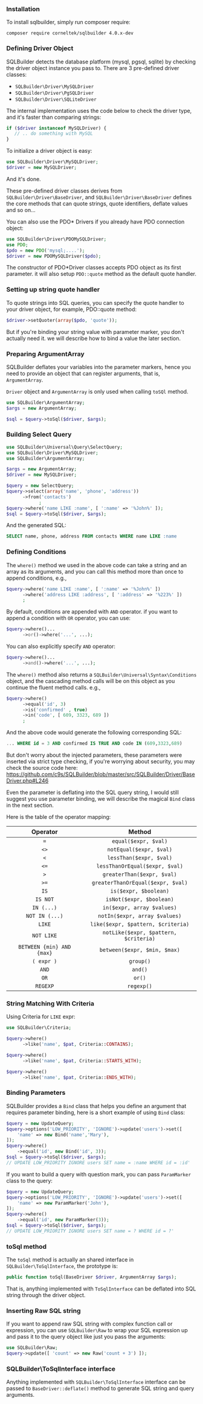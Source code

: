 ### Installation

To install sqlbuilder, simply run composer require:

```
composer require corneltek/sqlbuilder 4.0.x-dev
```

### Defining Driver Object

SQLBuilder detects the database platform (mysql, pgsql,
sqlite) by checking the driver object instance you pass to.
There are 3 pre-defined driver classes:

- `SQLBuilder\Driver\MySQLDriver`
- `SQLBuilder\Driver\PgSQLDriver`
- `SQLBuilder\Driver\SQLiteDriver`

The internal implementation uses the code below to check
the driver type, and it's faster than comparing strings:

```php
if ($driver instanceof MySQLDriver) {
   // .. do something with MySQL
}
```

To initialize a driver object is easy:

```php
use SQLBuilder\Driver\MySQLDriver;
$driver = new MySQLDriver;
```

And it's done.

These pre-defined driver classes derives from
`SQLBuilder\Driver\BaseDriver`, and
`SQLBuilder\Driver\BaseDriver` defines the core methods that
can quote strings, quote identifiers, deflate values and
so on...

You can also use the PDO* Drivers if you already have PDO connection object:

```php
use SQLBuilder\Driver\PDOMySQLDriver;
use PDO;
$pdo = new PDO('mysql;....');
$driver = new PDOMySQLDriver($pdo);
```

The constructor of PDO*Driver classes accepts PDO object as its first parameter. it will also setup `PDO::quote` method as the default quote handler.

### Setting up string quote handler

To quote strings into SQL queries, you can specify the quote handler to your
driver object, for example, PDO::quote method:

```php
$driver->setQuoter(array($pdo, 'quote'));
```

But if you're binding your string value with parameter marker, you don't actually need it. we will describe how to bind a value the later section.

### Preparing ArgumentArray

SQLBuilder deflates your variables into the parameter markers, hence you need
to provide an object that can register arguments, that is, `ArgumentArray`.

`Driver` object and `ArgumentArray` is only used when calling `toSQl` method.

```php
use SQLBuilder\ArgumentArray;
$args = new ArgumentArray;

$sql = $query->toSql($driver, $args);
```


### Building Select Query

```php
use SQLBuilder\Universal\Query\SelectQuery;
use SQLBuilder\Driver\MySQLDriver;
use SQLBuilder\ArgumentArray;

$args = new ArgumentArray;
$driver = new MySQLDriver;

$query = new SelectQuery;
$query->select(array('name', 'phone', 'address'))
      ->from('contacts')
            ;
$query->where('name LIKE :name', [ ':name' => '%John%' ]);
$sql = $query->toSql($driver, $args);
```

And the generated SQL:

```sql
SELECT name, phone, address FROM contacts WHERE name LIKE :name
```

### Defining Conditions

The `where()` method we used in the above code can take a
string and an array as its arguments, and you can call this
method more than once to append conditions, e.g.,

```php
$query->where('name LIKE :name', [ ':name' => '%John%' ])
      ->where('address LIKE :address', [ ':address' => '%223%' ])
      ;
```

By default, conditions are appended with `AND` operator. if
you want to append a condition with `OR` operator, you can
use:

```php
$query->where()...
      ->or()->where('...', ...);
```

You can also explicitly specify `AND` operator:


```php
$query->where()...
      ->and()->where('...', ...);
```

The `where()` method also returns a
`SQLBuilder\Universal\Syntax\Conditions` object, and the
cascading method calls will be on this object as you
continue the fluent method calls. e.g.,

```php
$query->where()
      ->equal('id', 3)
      ->is('confirmed' , true)
      ->in('code', [ 609, 3323, 689 ])
      ;
```

And the above code would generate the following corresponding SQL:

```sql
... WHERE id = 3 AND confirmed IS TRUE AND code IN (609,3323,689)
```

But don't worry about the injected parameters, these
parameters were inserted via strict type checking, if you're
worrying about security, you may check the source code here:
<https://github.com/c9s/SQLBuilder/blob/master/src/SQLBuilder/Driver/BaseDriver.php#L246>

Even the parameter is deflating into the SQL query string, I
would still suggest you use parameter binding, we will
describe the magical `Bind` class in the next section.

Here is the table of the operator mapping:

|    Operator                      |  Method                                 |
|:--------------------------------:|:---------------------------------------:|
|   `=`                            |  `equal($expr, $val)`                   |
|   `<>`                           |  `notEqual($expr, $val)`                |
|   `<`                            |  `lessThan($expr, $val)`                |
|   `<=`                           |  `lessThanOrEqual($expr, $val)`         |
|   `>`                            |  `greaterThan($expr, $val)`             |
|   `>=`                           |  `greaterThanOrEqual($expr, $val)`      |
|   `IS`                           |  `is($expr, $boolean)`                  |
|   `IS NOT`                       |  `isNot($expr, $boolean)`               |
|   `IN (...)`                     |  `in($expr, array $values)`             |
|   `NOT IN (...)`                 |  `notIn($expr, array $values)`          |
|   `LIKE`                         |  `like($expr, $pattern, $criteria)`     |
|   `NOT LIKE`                     |  `notLike($expr, $pattern, $criteria)`  |
|   `BETWEEN {min} AND {max}`      |  `between($expr, $min, $max)`           |
|   `( expr )`                     |  `group()`                              |
|   `AND`                          |  `and()`                                |
|   `OR`                           |  `or()`                                 |
|   `REGEXP`                       |  `regexp()`                                 |

### String Matching With Criteria

Using Criteria for `LIKE` expr:

```php
use SQLBuilder\Criteria;

$query->where()
      ->like('name', $pat, Criteria::CONTAINS);

$query->where()
      ->like('name', $pat, Criteria::STARTS_WITH);

$query->where()
      ->like('name', $pat, Criteria::ENDS_WITH);
```



### Binding Parameters

SQLBuilder provides a `Bind` class that helps you define an
argument that requires parameter binding, here is a short
example of using `Bind` class:

```php
$query = new UpdateQuery;
$query->options('LOW_PRIORITY', 'IGNORE')->update('users')->set([ 
    'name' => new Bind('name','Mary'),
]);
$query->where()
    ->equal('id', new Bind('id', 3));
$sql = $query->toSql($driver, $args);
// UPDATE LOW_PRIORITY IGNORE users SET name = :name WHERE id = :id'
```

If you want to build a query with question mark, you can pass `ParamMarker` class to the query:

```php
$query = new UpdateQuery;
$query->options('LOW_PRIORITY', 'IGNORE')->update('users')->set([ 
    'name' => new ParamMarker('John'),
]);
$query->where()
    ->equal('id', new ParamMarker(3));
$sql = $query->toSql($driver, $args);
// UPDATE LOW_PRIORITY IGNORE users SET name = ? WHERE id = ?'
```

### toSql method

The `toSql` method is actually an shared interface in `SQLBuilder\ToSqlInterface`, the prototype is:

```php
public function toSql(BaseDriver $driver, ArgumentArray $args);
```

That is, anything implemented with `ToSqlInterface` can be
deflated into SQL string through the driver object.


### Inserting Raw SQL string

If you want to append raw SQL string with complex function call or expression,
you can use `SQLBuilder\Raw` to wrap your SQL expression up and pass it to the
query object like just you pass the arguments:

```php
use SQLBuilder\Raw;
$query->update([ 'count' => new Raw('count + 3') ]);
```


### SQLBuilder\ToSqlInterface interface

Anything implemented with `SQLBuilder\ToSqlInterface` interface can be passed to `BaseDriver::deflate()` method to generate SQL string and query arguments.

